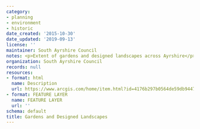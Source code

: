 ```yaml
---
category:
- planning
- environment
- historic
date_created: '2015-10-30'
date_updated: '2019-09-13'
license: ''
maintainer: South Ayrshire Council
notes: <p>Extent of gardens and designed landscapes across Ayrshire</p>
organization: South Ayrshire Council
records: null
resources:
- format: html
  name: Description
  url: https://www.arcgis.com/home/item.html?id=4176b297b0564de59db94477a6865ada
- format: FEATURE LAYER
  name: FEATURE LAYER
  url: ''
schema: default
title: Gardens and Designed Landscapes
---
```

